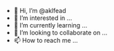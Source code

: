 - 👋 Hi, I’m @aklfead
- 👀 I’m interested in ...
- 🌱 I’m currently learning ...
- 💞️ I’m looking to collaborate on ...
- 📫 How to reach me ...

<!---
aklfead/aklfead is a ✨ special ✨ repository because its `README.md` (this file) appears on your GitHub profile.
You can click the Preview link to take a look at your changes.
--->

